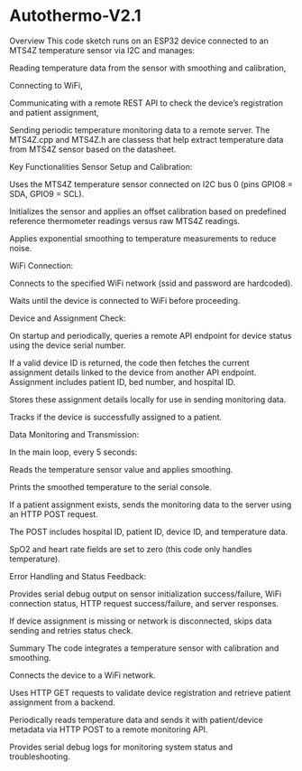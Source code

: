 # Autothermo-V2.1
Overview
This code sketch runs on an ESP32 device connected to an MTS4Z temperature sensor via I2C and manages:

Reading temperature data from the sensor with smoothing and calibration,

Connecting to WiFi,

Communicating with a remote REST API to check the device’s registration and patient assignment,

Sending periodic temperature monitoring data to a remote server.
The MTS4Z.cpp and MTS4Z.h are classess that help extract temperature data from MTS4Z sensor based on the datasheet.

Key Functionalities
Sensor Setup and Calibration:

Uses the MTS4Z temperature sensor connected on I2C bus 0 (pins GPIO8 = SDA, GPIO9 = SCL).

Initializes the sensor and applies an offset calibration based on predefined reference thermometer readings versus raw MTS4Z readings.

Applies exponential smoothing to temperature measurements to reduce noise.

WiFi Connection:

Connects to the specified WiFi network (ssid and password are hardcoded).

Waits until the device is connected to WiFi before proceeding.

Device and Assignment Check:

On startup and periodically, queries a remote API endpoint for device status using the device serial number.

If a valid device ID is returned, the code then fetches the current assignment details linked to the device from another API endpoint. Assignment includes patient ID, bed number, and hospital ID.

Stores these assignment details locally for use in sending monitoring data.

Tracks if the device is successfully assigned to a patient.

Data Monitoring and Transmission:

In the main loop, every 5 seconds:

Reads the temperature sensor value and applies smoothing.

Prints the smoothed temperature to the serial console.

If a patient assignment exists, sends the monitoring data to the server using an HTTP POST request.

The POST includes hospital ID, patient ID, device ID, and temperature data.

SpO2 and heart rate fields are set to zero (this code only handles temperature).

Error Handling and Status Feedback:

Provides serial debug output on sensor initialization success/failure, WiFi connection status, HTTP request success/failure, and server responses.

If device assignment is missing or network is disconnected, skips data sending and retries status check.

Summary
The code integrates a temperature sensor with calibration and smoothing.

Connects the device to a WiFi network.

Uses HTTP GET requests to validate device registration and retrieve patient assignment from a backend.

Periodically reads temperature data and sends it with patient/device metadata via HTTP POST to a remote monitoring API.

Provides serial debug logs for monitoring system status and troubleshooting.

